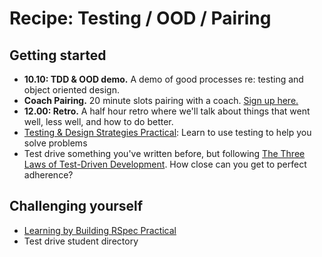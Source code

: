 # Recipe: Testing / OOD / Pairing

## Getting started
* **10.10: TDD & OOD demo.** A demo of good processes re: testing and object oriented design.
* **Coach Pairing.** 20 minute slots pairing with a coach. [Sign up here.](https://docs.google.com/spreadsheets/d/1z3RxmbATtIb3SHbnv7J0FmWhbqAhmfDSS_8QkETHLsk/edit#gid=0)
* **12.00: Retro.** A half hour retro where we'll talk about things that went well, less well, and how to do better.
* [Testing & Design Strategies Practical](https://hackmd.io/I2kfmQYfQ_W-eTv0V0AL8Q): Learn to use testing to help you solve problems
* Test drive something you've written before, but following [The Three Laws of Test-Driven Development](http://programmer.97things.oreilly.com/wiki/index.php/The_Three_Laws_of_Test-Driven_Development). How close can you get to perfect adherence?

## Challenging yourself
* [Learning by Building RSpec Practical](https://hackmd.io/-sKTN9oCR6aBxECYEitBKQ)
* Test drive student directory
